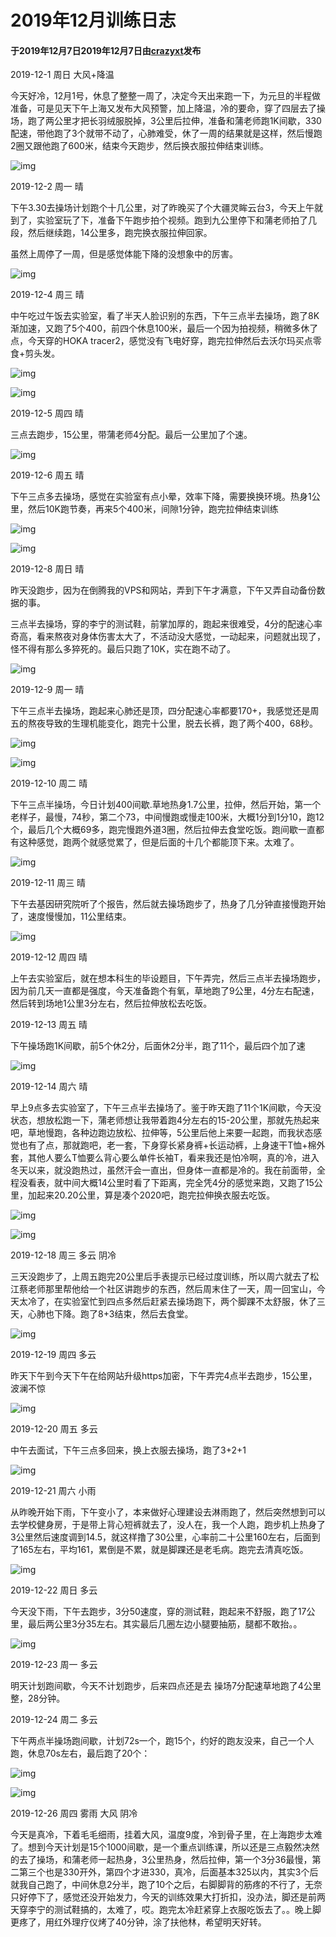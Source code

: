 # 2019年12月训练日志

#### 于2019年12月7日2019年12月7日由[**crazyxt**](https://crazyxt.com/?author=1)发布

2019-12-1 周日 大风+降温

今天好冷，12月1号，休息了整整一周了，决定今天出来跑一下，为元旦的半程做准备，可是见天下午上海又发布大风预警，加上降温，冷的要命，穿了四层去了操场，跑了两公里才把长羽绒服脱掉，3公里后拉伸，准备和蒲老师跑1K间歇，330配速，带他跑了3个就带不动了，心肺难受，休了一周的结果就是这样，然后慢跑2圈又跟他跑了600米，结束今天跑步，然后换衣服拉伸结束训练。

![img](http://crazyxt.com/wp-content/uploads/2019/12/image-8.png)

2019-12-2 周一 晴

下午3.30去操场计划跑个十几公里，对了昨晚买了个大疆灵眸云台3，今天上午就到了，实验室玩了下，准备下午跑步拍个视频。跑到九公里停下和蒲老师拍了几段，然后继续跑，14公里多，跑完换衣服拉伸回家。

虽然上周停了一周，但是感觉体能下降的没想象中的厉害。

![img](http://crazyxt.com/wp-content/uploads/2019/12/image-9.png)

2019-12-4 周三 晴

中午吃过午饭去实验室，看了半天人脸识别的东西，下午三点半去操场，跑了8K渐加速，又跑了5个400，前四个休息100米，最后一个因为拍视频，稍微多休了点，今天穿的HOKA tracer2，感觉没有飞电好穿，跑完拉伸然后去沃尔玛买点零食+剪头发。

![img](http://crazyxt.com/wp-content/uploads/2019/12/image-10.png)

![img](http://crazyxt.com/wp-content/uploads/2019/12/image-11.png)

2019-12-5 周四 晴

三点去跑步，15公里，带蒲老师4分配。最后一公里加了个速。

![img](http://crazyxt.com/wp-content/uploads/2019/12/image-12.png)

2019-12-6 周五 晴

下午三点多去操场，感觉在实验室有点小晕，效率下降，需要换换环境。热身1公里，然后10K跑节奏，再来5个400米，间隙1分钟，跑完拉伸结束训练

![img](http://crazyxt.com/wp-content/uploads/2019/12/image-13.png)

![img](http://crazyxt.com/wp-content/uploads/2019/12/image-14.png)

2019-12-8 周日 晴

昨天没跑步，因为在倒腾我的VPS和网站，弄到下午才满意，下午又弄自动备份数据的事。

三点半去操场，穿的李宁的测试鞋，前掌加厚的，跑起来很难受，4分的配速心率奇高，看来熬夜对身体伤害太大了，不活动没大感觉，一动起来，问题就出现了，怪不得有那么多猝死的。最后只跑了10K，实在跑不动了。

![img](http://crazyxt.com/wp-content/uploads/2019/12/image-15.png)

2019-12-9 周一 晴

下午三点半去操场，跑起来心肺还是顶，四分配速心率都要170+，我感觉还是周五的熬夜导致的生理机能变化，跑完十公里，脱去长裤，跑了两个400，68秒。

![img](http://crazyxt.com/wp-content/uploads/2019/12/image-17.png)

![img](http://crazyxt.com/wp-content/uploads/2019/12/image-18.png)

2019-12-10 周二 晴

下午三点半操场，今日计划400间歇.草地热身1.7公里，拉伸，然后开始，第一个老样子，最慢，74秒，第二个73，中间慢跑或慢走100米，大概1分到1分10，跑12个，最后几个大概69多，跑完慢跑外道3圈，然后拉伸去食堂吃饭。跑间歇一直都有这种感觉，跑两个就感觉累了，但是后面的十几个都能顶下来。太难了。

![img](http://crazyxt.com/wp-content/uploads/2019/12/image-16.png)

2019-12-11 周三 晴

下午去基因研究院听了个报告，然后就去操场跑步了，热身了几分钟直接慢跑开始了，速度慢慢加，11公里结束。

![img](http://crazyxt.com/wp-content/uploads/2019/12/image-19.png)

2019-12-12 周四 晴

上午去实验室后，就在想本科生的毕设题目，下午弄完，然后三点半去操场跑步，因为前几天一直都是强度，今天准备跑个有氧，草地跑了9公里，4分左右配速，然后转到场地1公里3分左右，然后拉伸放松去吃饭。

2019-12-13 周五 晴

下午操场跑1K间歇，前5个休2分，后面休2分半，跑了11个，最后四个加了速

![img](http://crazyxt.com/wp-content/uploads/2019/12/aeaf3f9f571823f97fbe04cc6697a5bf.png)

2019-12-14 周六 晴

早上9点多去实验室了，下午三点半去操场了。鉴于昨天跑了11个1K间歇，今天没状态，想放松跑一下，蒲老师想让我带着跑4分左右的15-20公里，那就先热起来吧，草地慢跑，各种边跑边放松、拉伸等，5公里后他上来要一起跑，而我状态感觉也有了点，那就跑吧，老一套，下身穿长紧身裤+长运动裤，上身速干T恤+棉外套，其他人要么T恤要么背心要么单件长袖T，看来我还是怕冷啊，真的冷，进入冬天以来，就没跑热过，虽然汗会一直出，但身体一直都是冷的。我在前面带，全程没看表，就中间大概14公里时看了下距离，完全凭4分的感觉来跑，又跑了15公里，加起来20.20公里，算是凑个2020吧，跑完拉伸换衣服去吃饭。

![img](http://crazyxt.com/wp-content/uploads/2019/12/5ddc4d24e933176567167921d6629607.png)

![img](http://crazyxt.com/wp-content/uploads/2019/12/767c19387c4e320dc10eb30b7facf7f4.png)

2019-12-18 周三 多云 阴冷

三天没跑步了，上周五跑完20公里后手表提示已经过度训练，所以周六就去了松江蔡老师那里帮他给一个社区讲跑步的东西，然后周末住了一天，周一回宝山，今天太冷了，在实验室忙到四点多然后赶紧去操场跑下，两个脚踝不太舒服，休了三天，心肺也下降。跑了8+3结束，然后去食堂。

![img](https://crazyxt.com/wp-content/uploads/2019/12/171b5386021db59eb9982646f2fb84bc.png)

2019-12-19 周四 多云

昨天下午到今天下午在给网站升级https加密，下午弄完4点半去跑步，15公里，波澜不惊

![img](https://crazyxt.com/wp-content/uploads/2019/12/0a6858f9ff861ce66f376230b9c0d3e5.png)

2019-12-20 周五 多云

中午去面试，下午三点多回来，换上衣服去操场，跑了3+2+1

![img](https://crazyxt.com/wp-content/uploads/2019/12/d7c291adc380479ce3bcb54c4438b613.png)

2019-12-21 周六 小雨

从昨晚开始下雨，下午变小了，本来做好心理建设去淋雨跑了，然后突然想到可以去学校健身房，于是带上背心短裤就去了，没人在，我一个人跑，跑步机上热身了3公里然后速度调到14.5，就这样撸了30公里，心率前二十公里160左右，后面到了165左右，平均161，累倒是不累，就是脚踝还是老毛病。跑完去清真吃饭。

![img](https://crazyxt.com/wp-content/uploads/2019/12/ca4d3d1790be2f589baef9d64af25c74.png)

2019-12-22 周日 多云

今天没下雨，下午去跑步，3分50速度，穿的测试鞋，跑起来不舒服，跑了17公里，最后两公里3分35左右。其实最后几圈左边小腿要抽筋，腿都不敢抬。。

![img](https://crazyxt.com/wp-content/uploads/2019/12/742eae8df493dc882e49bff916e2be0a.png)

2019-12-23 周一 多云

明天计划跑间歇，今天不计划跑步，后来四点还是去 操场7分配速草地跑了4公里整，28分钟。

2019-12-24 周二 多云

下午两点半操场跑间歇，计划72s一个，跑15个，约好的跑友没来，自己一个人跑，休息70s左右，最后跑了20个：

![img](https://crazyxt.com/wp-content/uploads/2019/12/a4887517f5b9fd6e1a6828c43c57b399.png)

![img](https://crazyxt.com/wp-content/uploads/2019/12/38b9e61466df181213b900add344715c.png)

2019-12-26 周四 雾雨 大风 阴冷

今天是真冷，下着毛毛细雨，挂着大风，温度9度，冷到骨子里，在上海跑步太难了。想到今天计划是15个1000间歇，是一个重点训练课，所以还是三点毅然决然的去了操场，和蒲老师一起热身，3公里热身，然后拉伸，第一个3分36最慢，第二第三个也是330开外，第四个才进330，真冷，后面基本325以内，其实3个后就我自己跑了，中间休息2分半，跑了10个之后，右脚脚背的筋疼的不行了，无奈只好停下了，感觉还没开始发力，今天的训练效果大打折扣，没办法，脚还是前两天穿李宁的测试鞋搞的，太难了，哎。跑完太冷赶紧穿上衣服吃饭去了。。晚上脚更疼了，用红外理疗仪烤了40分钟，涂了扶他林，希望明天好转。